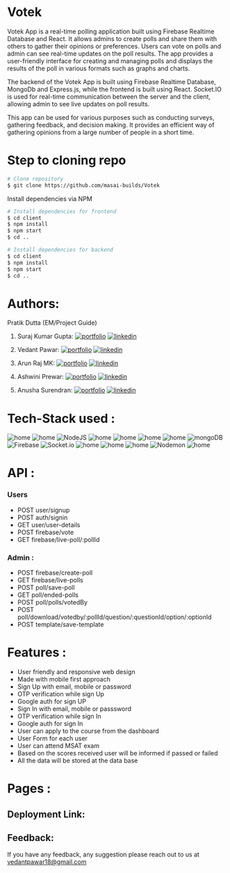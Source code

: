 # Votek
Votek App is a real-time polling application built using Firebase Realtime Database and React. It allows admins to create polls and share them with others to gather their opinions or preferences. Users can vote on polls and admin can see real-time updates on the poll results. The app provides a user-friendly interface for creating and managing polls and displays the results of the poll in various formats such as graphs and charts.

The backend of the Votek App is built using Firebase Realtime Database, MongoDb and Express.js, while the frontend is built using React. Socket.IO is used for real-time communication between the server and the client, allowing admin to see live updates on poll results.

This app can be used for various purposes such as conducting surveys, gathering feedback, and decision making. It provides an efficient way of gathering opinions from a large number of people in a short time.

# Step to cloning repo

```bash
# Clone repository
$ git clone https://github.com/masai-builds/Votek
```
Install dependencies via NPM 

```bash
# Install dependencies for frontend
$ cd client
$ npm install
$ npm start
$ cd ..

# Install dependencies for backend
$ cd client
$ npm install
$ npm start
$ cd ..
```

# Authors: 

Pratik Dutta (EM/Project Guide)

1. Suraj Kumar Gupta:
[![portfolio](https://img.shields.io/badge/my_portfolio-000?style=for-the-badge&logo=ko-fi&logoColor=white)](https://github.com/Surajbnp)
[![linkedin](https://img.shields.io/badge/linkedin-0A66C2?style=for-the-badge&logo=linkedin&logoColor=white)](https://www.linkedin.com/in/suraj-kumar-gupta-058191222/) 

2. Vedant Pawar:
[![portfolio](https://img.shields.io/badge/my_portfolio-000?style=for-the-badge&logo=ko-fi&logoColor=white)](https://github.com/vedantpawar18)
[![linkedin](https://img.shields.io/badge/linkedin-0A66C2?style=for-the-badge&logo=linkedin&logoColor=white)](https://www.linkedin.com/in/vedant-pawar-5319791b5/) 

3. Arun Raj MK: 
[![portfolio](https://img.shields.io/badge/my_portfolio-000?style=for-the-badge&logo=ko-fi&logoColor=white)](https://github.com/rk6093720)
[![linkedin](https://img.shields.io/badge/linkedin-0A66C2?style=for-the-badge&logo=linkedin&logoColor=white)](https://www.linkedin.com/in/rohit-kumar-6b1b421a9/) 

4. Ashwini Prewar: 
[![portfolio](https://img.shields.io/badge/my_portfolio-000?style=for-the-badge&logo=ko-fi&logoColor=white)](https://github.com/Aniruddha8787)
[![linkedin](https://img.shields.io/badge/linkedin-0A66C2?style=for-the-badge&logo=linkedin&logoColor=white)](https://www.linkedin.com/in/anirudh87/) 

5. Anusha Surendran: 
[![portfolio](https://img.shields.io/badge/my_portfolio-000?style=for-the-badge&logo=ko-fi&logoColor=white)](https://github.com/mayra111)
[![linkedin](https://img.shields.io/badge/linkedin-0A66C2?style=for-the-badge&logo=linkedin&logoColor=white)](https://www.linkedin.com/in/muskan-gupta01/) 


# Tech-Stack used : 
![home](https://img.shields.io/badge/html-FF4154?style=for-the-badge&logo=Html&logoColor=white)
![home](https://img.shields.io/badge/css-F26B00?style=for-the-badge&logo=Css&logoColor=white)
![NodeJS](https://img.shields.io/badge/node.js-6DA55F?style=for-the-badge&logo=node.js&logoColor=white)
![home](https://img.shields.io/badge/Express.js-000000?style=for-the-badge&logo=express&logoColor=white) 
![home](https://img.shields.io/badge/JSS-F7DF1E?style=for-the-badge&logo=JSS&logoColor=white)
![home](https://img.shields.io/badge/JWT-000000?style=for-the-badge&logo=JSON%20web%20tokens&logoColor=white)
![home](https://img.shields.io/badge/git-000000?style=for-the-badge&logo=Git&logoColor=white)
![mongoDB](https://img.shields.io/badge/MongoDB-43B02A?style=for-the-badge&logo=MongoDB&logoColor=white)
![Firebase](https://img.shields.io/badge/Firebase-039BE5?style=for-the-badge&logo=Firebase&logoColor=white)
![Socket.io](https://img.shields.io/badge/Socket.io-black?style=for-the-badge&logo=socket.io&badgeColor=010101)
![home](https://img.shields.io/badge/npm-CB3837?style=for-the-badge&logo=npm&logoColor=white) 
![home](https://img.shields.io/badge/React-20232A?style=for-the-badge&logo=react&logoColor=61DAFB) 
![home](https://img.shields.io/badge/Redux-593D88?style=for-the-badge&logo=redux&logoColor=white)
![Nodemon](https://img.shields.io/badge/NODEMON-%23323330.svg?style=for-the-badge&logo=nodemon&logoColor=%BBDEAD)
![home](https://img.shields.io/badge/Postman-FF4154?style=for-the-badge&logo=Postman&logoColor=white)

# API :
### Users
- POST user/signup
- POST auth/signin
- GET  user/user-details
- POST firebase/vote
- GET  firebase/live-poll/:pollId

### Admin : 
- POST firebase/create-poll
- GET  firebase/live-polls
- POST poll/save-poll
- GET  poll/ended-polls
- POST poll/polls/votedBy
- POST poll/download/votedby/:pollId/question/:questionId/option/:optionId
- POST template/save-template
 

# Features :
- User friendly and responsive web design
- Made with mobile first approach
- Sign Up with email, mobile or password
- OTP verification while sign Up
- Google auth for sign UP
- Sign In with email, mobile or passsword
- OTP verification while sign In
- Google auth for sign In
- User can apply to the course from the dashboard
- User Form for each user
- User can attend MSAT exam
- Based on the scores received user will be informed if passed or failed
- All the data will be stored at the data base

# Pages : 


## Deployment Link: 


## Feedback: 
If you have any feedback, any suggestion please reach out to us at 
vedantpawar18@gmail.com







